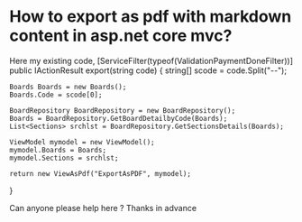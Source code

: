
# How to export as pdf with markdown content in asp.net core mvc?

Here my existing code,
[ServiceFilter(typeof(ValidationPaymentDoneFilter))]
public IActionResult export(string code)
{
    string[] scode = code.Split("--");

    Boards Boards = new Boards();
    Boards.Code = scode[0];

    BoardRepository BoardRepository = new BoardRepository();
    Boards = BoardRepository.GetBoardDetailbyCode(Boards);
    List<Sections> srchlst = BoardRepository.GetSectionsDetails(Boards);

    ViewModel mymodel = new ViewModel();
    mymodel.Boards = Boards;
    mymodel.Sections = srchlst;

    return new ViewAsPdf("ExportAsPDF", mymodel);
}

Can anyone please help here ?
Thanks in advance

        